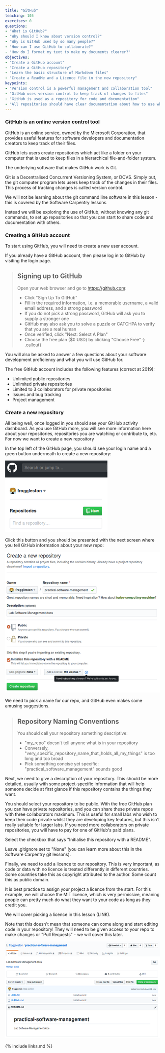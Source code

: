 ```yaml
---
title: "GitHub"
teaching: 105
exercises: 0
questions:
- "What is GitHub?"
- "Why should I know about version control?"
- "Why is GitHub used by so many people?"
- "How can I use GitHub to collaborate?"
- "How do I format my text to make my documents clearer?"
objectives:
- "Create a GitHub account"
- "Create a GitHub repository"
- "Learn the basic structure of Markdown files"
- "Create a ReadMe and a Licence file in the new repository"
keypoints:
- "Version control is a powerful management and collaboration tool"
- "GitHub uses version control to keep track of changes to files"
- "GitHub is used as a repository for code and documentation"
- "All repositories should have clear documentation about how to use what is in it, and what rights people have"
---
```


### GitHub is an online version control tool
GitHub is an online service, owned by the Microsoft Corporation, that provides useful features for software developers and documentation creators to keep track of their files.

GitHub lets users create repositories which act like a folder on your computer that is used to keep files in a hierarchical file-and-folder system.

The underlying software that makes GitHub work is Git.

Git is a Decentralised Concurrent Versioning System, or DCVS. Simply put, the git computer program lets users keep track of the changes in their files. This process of tracking changes is called version control.

We will not be learning about the git command line software in this lesson - this is covered by the Software Carpentry lessons.

Instead we will be exploring the use of GitHub, without knowing any git commands, to set up repositories so that you can start to share code and documentation with others. 

### Creating a GitHub account
To start using GitHub, you will need to create a new user account.

If you already have a GitHub account, then please log in to GitHub by visiting the login page.

> ## Signing up to GitHub
> Open your web browser and go to <https://github.com>:
> - Click "Sign Up To GitHub"
> - Fill in the required information, i.e. a memorable username, a valid email address, and a strong password
> - If you do not pick a strong password, GitHub will ask you to supply a stronger one
> - GitHub may also ask you to solve a puzzle or CATCHPA to verify that you are a real human
> - Once verified, click "Next: Select A Plan"
> - Choose the free plan ($0 USD) by clicking "Choose Free" 
{: .callout}

You will also be asked to answer a few questions about your software development proficiency and what you will use GitHub for.

The free GitHub account includes the following features (correct at 2019):
- Unlimited public repositories
- Unlimited private repositories
- Limited to 3 collaborators for private repositories
- Issues and bug tracking
- Project management

### Create a new repository

All being well, once logged in you should see your GitHub activity dashboard. As you use GitHub more, you will see more information here about your repositories, repositories you are watching or contribute to, etc. For now we want to create a new repository

In the top left of the GitHub page, you should see your login name and a green button underneath to create a new repository:

![New Repository button](../assets/img/github_new_repo.png)

Click this button and you should be presented with the next screen where you tell GitHub information about your new repo:

![New Repository details](../assets/img/github_new_repo_details.png)

We need to pick a name for our repo, and GitHub even makes some amusing suggestions.

> ## Repository Naming Conventions
> You should call your repository something descriptive:
> - "my_repo" doesn't tell anyone what is in your repository
> - Conversely, "very_specific_repository_name_that_holds_all_my_things" is too long and too broad
> - Pick something concise yet specific: "practical_software_management" sounds good

Next, we need to give a description of your repository. This should be more detailed, usually with some project-specific information that will help someone decide at first glance if this repository contains the things they want.

You should select your repository to be public. With the free GitHub plan you can have private repositories, and you can share these private repos with three collaborators maximum. This is useful for small labs who wish to keep their code private whilst they are developing key features, but this isn't really suitable for larger labs. If you need more collaborators on private repositories, you will have to pay for one of GitHub's paid plans.

Select the checkbox that says "Initialise this repository with a README".

Leave .gitignore set to "None" (you can learn more about this in the Software Carpentry git lessons).

Finally, we need to add a licence to our repository. This is very important, as code or data with no licence is treated differently in different countries. Some countries take this as copyright attributed to the author. Some count this as public domain.

It is best practice to assign your project a licence from the start. For this example, we will choose the MIT licence, which is very permissive, meaning people can pretty much do what they want to your code as long as they credit you.

We will cover picking a licence in this lesson (LINK).

Note that this doesn't mean that someone can come along and start editing code in your repository! They will need to be given access to your repo to make changes or "Pull Requests" - we will cover this later.

![New empty repository](../assets/img/github_new_empty_repo.png)


{% include links.md %}
